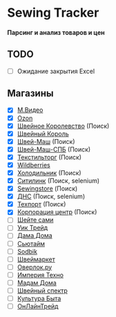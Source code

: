 # Sewing Tracker

#### Парсинг и анализ товаров и цен

## TODO

- [ ] Ожидание закрытия Excel

## Магазины

- [x] [М.Видео](https://www.mvideo.ru/)
- [x] [Ozon](https://ozon.ru)
- [x] [Швейное Королевство](https://sewing-kingdom.ru/) (Поиск)
- [x] [Щвейный Король](http://sewingking.ru/)
- [x] [Швей-Маш](https://shvei-mash.ru/) (Поиск)
- [x] [Швей-Маш-СПБ](https://shveimash.spb.ru) (Поиск)
- [x] [Текстильторг](https://www.textiletorg.ru) (Поиск)
- [x] [Wildberries](https://wildberries.ru)
- [x] [Холодильник](https://www.holodilnik.ru) (Поиск)
- [x] [Ситилинк](https://www.citilink.ru) (Поиск, selenium)
- [x] [Sewingstore](https://www.sewingstore.ru/) (Поиск)
- [x] [ДНС](https://www.dns-shop.ru/) (Поиск, selenium)
- [x] [Техпорт](https://www.techport.ru/) (Поиск)
- [x] [Корпорация центр](https://kcentr.ru) (Поиск)
- [ ] [Шейте сами](https://www.veritaz.ru)
- [ ] [Уик Трейд](https://weektrade.ru/)
- [ ] [Дама Дома](https://damadoma.ru)
- [ ] [Сьютайм](https://sewtime.ru/)
- [ ] [Sodbik](https://www.sodbik.ru/)
- [ ] [Швеймаркет](https://www.redcost.ru)
- [ ] [Оверлок.ру](http://overlock.ru/)
- [ ] [Империя Техно](https://www.imperiatechno.ru/)
- [ ] [Мадам Дома](https://www.madamdoma.ru/)
- [ ] [Швейный спектр](https://swshop.ru/)
- [ ] [Культура Быта](https://moskva.kulturabt.ru/)
- [ ] [ОнЛайнТрейд](https://www.onlinetrade.ru)
